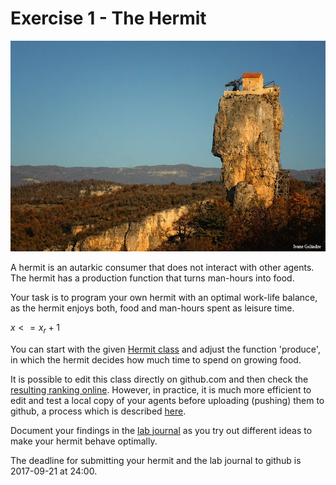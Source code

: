 # Exercise 1 - The Hermit

![hermit](images/hermit.jpg "A hermit's house")

A hermit is an autarkic consumer that does not interact with other agents. The hermit has a production function that turns man-hours into food.

Your task is to program your own hermit with an optimal work-life balance, as the hermit enjoys both, food and man-hours spent as leisure time.

$x <= x_r + 1$

You can start with the given [Hermit class](../src/com/agentecon/exercise1/Hermit.java) and adjust the function 'produce', in which the hermit decides how much time to spend on growing food.

It is possible to edit this class directly on github.com and then check the [resulting ranking online](http://meissereconomics.com/vis/simulation?sim=ex1-hermit). However, in practice, it is much more efficient to edit and test a local copy of your agents before uploading (pushing) them to github, a process which is described [here](http://meissereconomics.com/course/setup).

Document your findings in the [lab journal](exercise01-journal.md) as you try out different ideas to make your hermit behave optimally.

The deadline for submitting your hermit and the lab journal to github is 2017-09-21 at 24:00.
